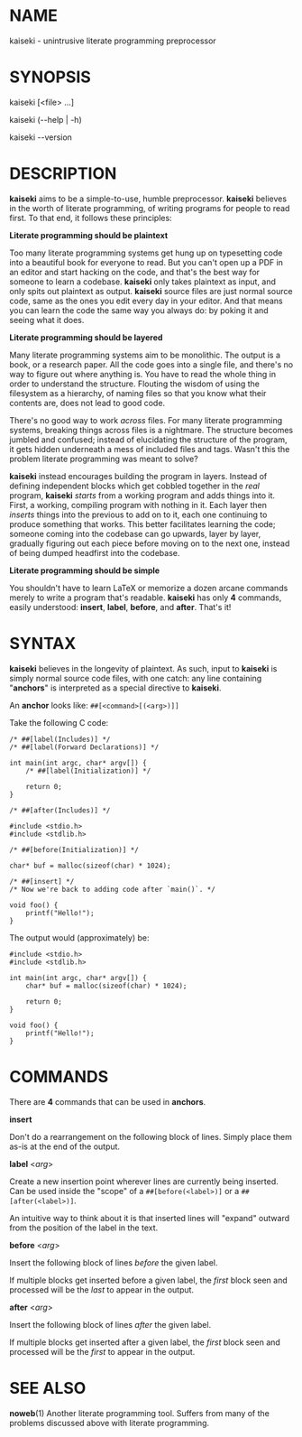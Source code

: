 # NAME

kaiseki - unintrusive literate programming preprocessor

# SYNOPSIS

kaiseki [\<file\> ...]

kaiseki (--help | -h)

kaiseki --version

# DESCRIPTION

**kaiseki** aims to be a simple-to-use, humble preprocessor. **kaiseki**
believes in the worth of literate programming, of writing programs for
people to read first. To that end, it follows these principles:

**Literate programming should be plaintext**

Too many literate programming systems get hung up on typesetting code into
a beautiful book for everyone to read. But you can't open up a PDF in an
editor and start hacking on the code, and that's the best way for someone
to learn a codebase. **kaiseki** only takes plaintext as input, and only
spits out plaintext as output. **kaiseki** source files are just normal
source code, same as the ones you edit every day in your editor. And that
means you can learn the code the same way you always do: by poking it and
seeing what it does.

**Literate programming should be layered**

Many literate programming systems aim to be monolithic. The output is a book,
or a research paper. All the code goes into a single file, and there's no
way to figure out where anything is. You have to read the whole thing in order
to understand the structure. Flouting the wisdom of using the filesystem
as a hierarchy, of naming files so that you know what their contents are,
does not lead to good code. 

There's no good way to work *across* files. For many literate programming
systems, breaking things across files is a nightmare. The structure becomes
jumbled and confused; instead of elucidating the structure of the program,
it gets hidden underneath a mess of included files and tags. Wasn't this
the problem literate programming was meant to solve?

**kaiseki** instead encourages building the program in layers. Instead of
defining independent blocks which get cobbled together in the *real*
program, **kaiseki** *starts* from a working program and adds things into
it. First, a working, compiling program with nothing in it. Each layer
then *inserts* things into the previous to add on to it, each one continuing
to produce something that works. This better facilitates learning the code;
someone coming into the codebase can go upwards, layer by layer, gradually
figuring out each piece before moving on to the next one, instead of
being dumped headfirst into the codebase.

**Literate programming should be simple**

You shouldn't have to learn LaTeX or memorize a dozen arcane commands merely
to write a program that's readable. **kaiseki** has only **4** commands,
easily understood: **insert**, **label**, **before**, and **after**. That's
it!

# SYNTAX

**kaiseki** believes in the longevity of plaintext. As such, input to **kaiseki**
is simply normal source code files, with one catch: any line containing
"**anchors**" is interpreted as a special directive to **kaiseki**.

An **anchor** looks like: `##[<command>[(<arg>)]]`

Take the following C code:

```
/* ##[label(Includes)] */
/* ##[label(Forward Declarations)] */

int main(int argc, char* argv[]) {
    /* ##[label(Initialization)] */

    return 0;
}

/* ##[after(Includes)] */

#include <stdio.h>
#include <stdlib.h>

/* ##[before(Initialization)] */

char* buf = malloc(sizeof(char) * 1024);

/* ##[insert] */
/* Now we're back to adding code after `main()`. */

void foo() {
    printf("Hello!");
}

```

The output would (approximately) be:

```
#include <stdio.h>
#include <stdlib.h>

int main(int argc, char* argv[]) {
    char* buf = malloc(sizeof(char) * 1024);

    return 0;
}

void foo() {
    printf("Hello!");
}
```

# COMMANDS

There are **4** commands that can be used in **anchors**.

**insert**

Don't do a rearrangement on the following block of lines. Simply
place them as-is at the end of the output.

**label** <*arg*>

Create a new insertion point wherever lines are currently being inserted.
Can be used inside the "scope" of a `##[before(<label>)]` or a `##[after(<label>)]`.

An intuitive way to think about it is that inserted lines will "expand" outward from
the position of the label in the text.

**before** <*arg*>

Insert the following block of lines *before* the given label.

If multiple blocks get inserted before a given label, the *first*
block seen and processed will be the *last* to appear in the output.

**after** <*arg*>

Insert the following block of lines *after* the given label.

If multiple blocks get inserted after a given label, the *first*
block seen and processed will be the *first* to appear in the output.

# SEE ALSO

**noweb**(1)
Another literate programming tool. Suffers from many of the problems
discussed above with literate programming.
